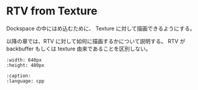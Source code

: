 # RTV from Texture

Dockspace の中にはめ込むために、
Texture に対して描画できるようにする。

以降の章では、RTV に対して如何に描画するかについて説明する。
RTV が backbuffer もしくは texture 由来であることを区別しない。

```{image} ./imgui_rtv.jpg
:width: 640px
:height: 480px
```

```{literalinclude} ../../samples/_Basic/ImGuiDockspaceView/main.cpp
:caption:
:language: cpp
```

```{todo} マウスイベントのハンドリング
```
